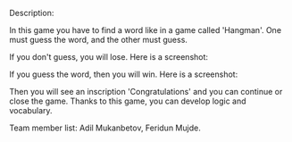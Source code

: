 Description:

In this game you have to find a word like in a game called 'Hangman'.
One must guess the word, and the other must guess.

If you don't guess, you will lose. Here is a screenshot:

If you guess the word, then you will win. Here is a screenshot:

Then you will see an inscription 'Congratulations' and you can continue or close the game.
Thanks to this game, you can develop logic and vocabulary.

Team member list:
Adil Mukanbetov, Feridun Mujde.
